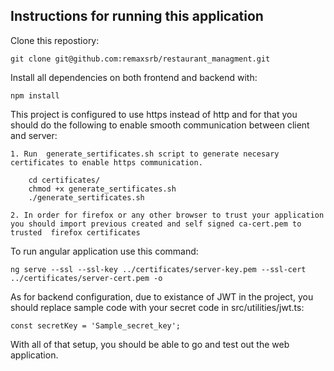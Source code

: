 ## Instructions for running this application

Clone this repostiory:

    git clone git@github.com:remaxsrb/restaurant_managment.git

Install all dependencies on both frontend and backend with:

    npm install

This project is configured to use https instead of http and for that you should do the following to enable smooth communication between client and server:

    1. Run  generate_sertificates.sh script to generate necesary certificates to enable https communication.

        cd certificates/
        chmod +x generate_sertificates.sh
        ./generate_sertificates.sh

    2. In order for firefox or any other browser to trust your application you should import previous created and self signed ca-cert.pem to trusted  firefox certificates

To run angular application use this command:

    ng serve --ssl --ssl-key ../certificates/server-key.pem --ssl-cert ../certificates/server-cert.pem -o

As for backend configuration, due to existance of JWT in the project, you should replace sample code with your secret code in src/utilities/jwt.ts:

    const secretKey = 'Sample_secret_key'; 

With all of that setup, you should be able to go and test out the web application.


